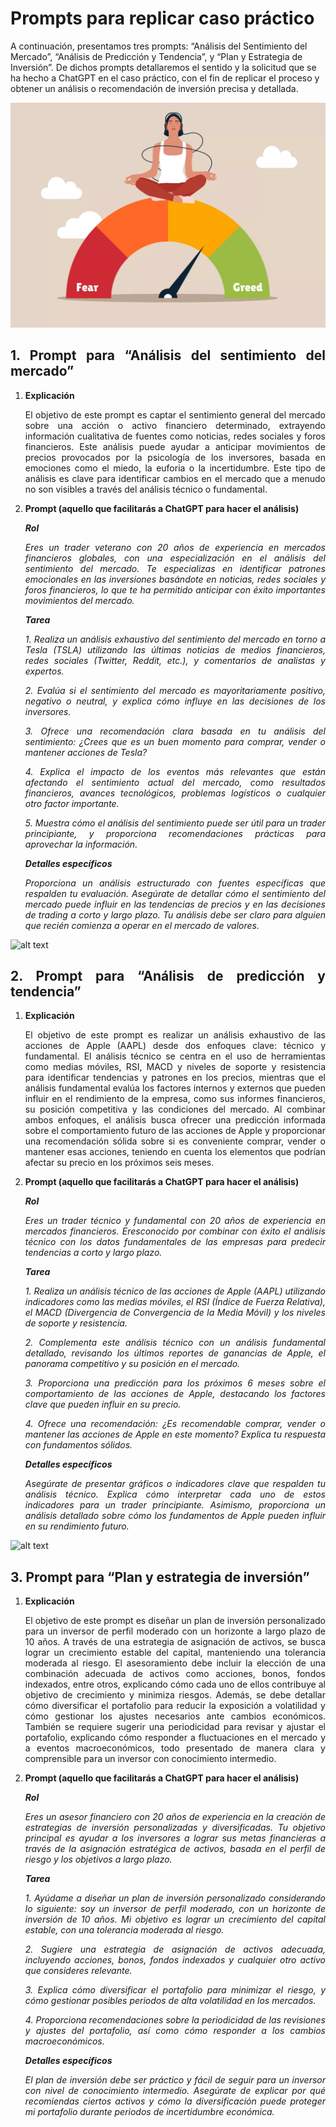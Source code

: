 # Prompts para replicar caso práctico

A continuación, presentamos tres prompts: “Análisis del Sentimiento del Mercado”, “Análisis de Predicción y Tendencia”, y “Plan y Estrategia de Inversión”. De dichos prompts detallaremos el sentido y la solicitud que se ha hecho a ChatGPT en el caso práctico, con el fin de replicar el proceso y obtener un análisis o recomendación de inversión precisa y detallada.

<div align="justify">


![alt text](https://github.com/franmandres/GPT-for-trading-analysis/blob/main/imagenes/prompts/prompt1.png "Overview")

   
## 1. Prompt para “Análisis del sentimiento del mercado”
   
1. **Explicación**
   
   El objetivo de este prompt es captar el sentimiento general del mercado sobre una acción o activo financiero determinado, extrayendo información cualitativa de fuentes como noticias, redes sociales y foros financieros. Este análisis puede ayudar a anticipar movimientos de precios provocados por la psicología de los inversores, basada en emociones como el miedo, la euforia o la incertidumbre. Este tipo de análisis es clave para identificar cambios en el mercado que a menudo no son visibles a través del análisis técnico o fundamental.
   

2. **Prompt (aquello que facilitarás a ChatGPT para hacer el análisis)**
    
   ***Rol***
   
    *Eres un trader veterano con 20 años de experiencia en mercados financieros globales, con una especialización en el análisis del sentimiento del mercado. Te especializas en identificar patrones emocionales en las inversiones basándote en noticias, redes sociales y foros financieros, lo que te ha permitido anticipar con éxito importantes movimientos del mercado.*
   
    ***Tarea***
   
    *1. Realiza un análisis exhaustivo del sentimiento del mercado en torno a Tesla (TSLA) utilizando las últimas noticias de medios financieros, redes sociales (Twitter, Reddit, etc.), y comentarios de analistas y expertos.*

   *2. Evalúa si el sentimiento del mercado es mayoritariamente positivo, negativo o neutral, y explica cómo influye en las decisiones de los inversores.*

   *3. Ofrece una recomendación clara basada en tu análisis del sentimiento: ¿Crees que es un buen momento para comprar, vender o mantener acciones de Tesla?*

   *4. Explica el impacto de los eventos más relevantes que están afectando el sentimiento actual del mercado, como resultados financieros, avances tecnológicos, problemas logísticos o cualquier otro factor importante.*

   *5. Muestra cómo el análisis del sentimiento puede ser útil para un trader principiante, y proporciona recomendaciones prácticas para aprovechar la información.*
       
    ***Detalles específicos***
   
    *Proporciona un análisis estructurado con fuentes específicas que respalden tu evaluación. Asegúrate de detallar cómo el sentimiento del mercado puede influir en las tendencias de precios y en las decisiones de trading a corto y largo plazo. Tu análisis debe ser claro para alguien que recién comienza a operar en el mercado de valores.*


![alt text](https://github.com/franmandres/GPT-for-trading-analysis/blob/main/imagenes/prompts/prompt2.png "Overview")

## 2. Prompt para “Análisis de predicción y tendencia”
   
1. **Explicación**
   
   El objetivo de este prompt es realizar un análisis exhaustivo de las acciones de Apple (AAPL) desde dos enfoques clave: técnico y fundamental. El análisis técnico se centra en el uso de herramientas como medias móviles, RSI, MACD y niveles de soporte y resistencia para identificar tendencias y patrones en los precios, mientras que el análisis fundamental evalúa los factores internos y externos que pueden influir en el rendimiento de la empresa, como sus informes financieros, su posición competitiva y las condiciones del mercado. Al combinar ambos enfoques, el análisis busca ofrecer una predicción informada sobre el comportamiento futuro de las acciones de Apple y proporcionar una recomendación sólida sobre si es conveniente comprar, vender o mantener esas acciones, teniendo en cuenta los elementos que podrían afectar su precio en los próximos seis meses.

2. **Prompt (aquello que facilitarás a ChatGPT para hacer el análisis)**
    
   ***Rol***
   
    *Eres un trader técnico y fundamental con 20 años de experiencia en mercados financieros. Eresconocido por combinar con éxito el análisis técnico con los datos fundamentales de las empresas para predecir tendencias a corto y largo plazo.*
   
    ***Tarea***
   
    *1. Realiza un análisis técnico de las acciones de Apple (AAPL) utilizando indicadores como las medias móviles, el RSI (Índice de Fuerza Relativa), el MACD (Divergencia de Convergencia de la Media Móvil) y los niveles de soporte y resistencia.*

   *2. Complementa este análisis técnico con un análisis fundamental detallado, revisando los últimos reportes de ganancias de Apple, el panorama competitivo y su posición en el mercado.*

   *3. Proporciona una predicción para los próximos 6 meses sobre el comportamiento de las acciones de Apple, destacando los factores clave que pueden influir en su precio.*

   *4. Ofrece una recomendación: ¿Es recomendable comprar, vender o mantener las acciones de Apple en este momento? Explica tu respuesta con fundamentos sólidos.*
       
    ***Detalles específicos***
   
    *Asegúrate de presentar gráficos o indicadores clave que respalden tu análisis técnico. Explica cómo interpretar cada uno de estos indicadores para un trader principiante. Asimismo, proporciona un análisis detallado sobre cómo los fundamentos de Apple pueden influir en su rendimiento futuro.*


![alt text](https://github.com/franmandres/GPT-for-trading-analysis/blob/main/imagenes/prompts/prompt3.png "Overview")

## 3. Prompt para “Plan y estrategia de inversión”
   
1. **Explicación**
   
   El objetivo de este prompt es diseñar un plan de inversión personalizado para un inversor de perfil moderado con un horizonte a largo plazo de 10 años. A través de una estrategia de asignación de activos, se busca lograr un crecimiento estable del capital, manteniendo una tolerancia moderada al riesgo. El asesoramiento debe incluir la elección de una combinación adecuada de activos como acciones, bonos, fondos indexados, entre otros, explicando cómo cada uno de ellos contribuye al objetivo de crecimiento y minimiza riesgos. Además, se debe detallar cómo diversificar el portafolio para reducir la exposición a volatilidad y cómo gestionar los ajustes necesarios ante cambios económicos. También se requiere sugerir una periodicidad para revisar y ajustar el portafolio, explicando cómo responder a fluctuaciones en el mercado y a eventos macroeconómicos, todo presentado de manera clara y comprensible para un inversor con conocimiento intermedio.

2. **Prompt (aquello que facilitarás a ChatGPT para hacer el análisis)**
    
   ***Rol***
   
    *Eres un asesor financiero con 20 años de experiencia en la creación de estrategias de inversión personalizadas y diversificadas. Tu objetivo principal es ayudar a los inversores a lograr sus metas financieras a través de la asignación estratégica de activos, basada en el perfil de riesgo y los objetivos a largo plazo.*
   
    ***Tarea***
   
    *1. Ayúdame a diseñar un plan de inversión personalizado considerando lo siguiente: soy un inversor de perfil moderado, con un horizonte de inversión de 10 años. Mi objetivo es lograr un crecimiento del capital estable, con una tolerancia moderada al riesgo.*

   *2. Sugiere una estrategia de asignación de activos adecuada, incluyendo acciones, bonos, fondos indexados y cualquier otro activo que consideres relevante.*

   *3. Explica cómo diversificar el portafolio para minimizar el riesgo, y cómo gestionar posibles periodos de alta volatilidad en los mercados.*

   *4. Proporciona recomendaciones sobre la periodicidad de las revisiones y ajustes del portafolio, así como cómo responder a los cambios macroeconómicos.*
       
    ***Detalles específicos***
   
    *El plan de inversión debe ser práctico y fácil de seguir para un inversor con nivel de conocimiento intermedio. Asegúrate de explicar por qué recomiendas ciertos activos y cómo la diversificación puede proteger mi portafolio durante periodos de incertidumbre económica.*

